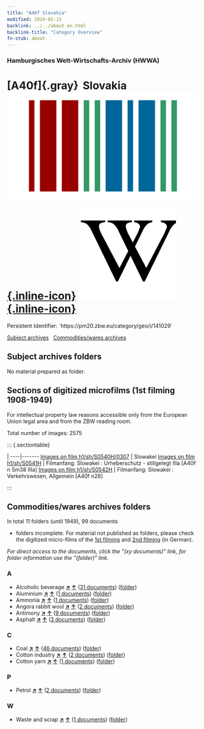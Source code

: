 ```yaml
---
title: "A40f Slovakia"
modified: 2024-01-13
backlink: ../../about.en.html
backlink-title: "Category Overview"
fn-stub: about
---
```


### Hamburgisches Welt-Wirtschafts-Archiv (HWWA)

# [A40f]{.gray}&#8201; Slovakia &#160; [![Wikidata](/images/Wikidata-logo.svg "Wikidata"){.inline-icon}](http://www.wikidata.org/entity/Q214) [![Wikipedia](/images/Wikipedia-W.svg "Wikipedia"){.inline-icon}](https://en.wikipedia.org/wiki/Slovakia)

<div class="hint">Persistent Identifier: `https://pm20.zbw.eu/category/geo/i/141029`</div>





[Subject archives](#subject-archives-folders) &#160; [Commodities/wares archives](#commoditieswares-archives-folders)




## Subject archives folders








No material prepared as folder.



<a id="filmsections" />

## Sections of digitized microfilms (1st filming 1908-1949)

<p>For intellectual property law reasons accessible only from the European Union legal area and from the ZBW reading room.</p>



<p>Total number of images: 2575</p>




::: {.sectiontable}

 | 
----|-------
<a class="btn" href="https://pm20.zbw.eu/film/h1/sh/S0540H/0307" rel="nofollow">Images on film h1/sh/S0540H/0307</a> | Slowakei
<a class="btn" href="https://pm20.zbw.eu/film/h1/sh/S0541H" rel="nofollow">Images on film h1/sh/S0541H</a> | Filmanfang: Slowakei : Urheberschutz - stillgelegt IIIa [A40f n Sm38 IIIa]
<a class="btn" href="https://pm20.zbw.eu/film/h1/sh/S0542H" rel="nofollow">Images on film h1/sh/S0542H</a> | Filmanfang: Slowakei : Verkehrswesen, Allgemein [A40f n28]


:::














## Commodities/wares archives folders











In total 11 folders (until 1949), 99 documents
- folders incomplete.  For material not published as folders, please check the
digitized micro-films of the [1st filming](/film/h1_wa.de.html) and [2nd
filming](/film/h2_wa.de.html) (in German).

_For direct access to the documents, click the "(xy documents)" link, for folder information use the "(folder)" link._



### A

- Alcoholic beverage [**&nearr;**](../../../ware/i/141966/about.en.html "Alcoholic beverage (xXX all over the world)") [**&uarr;**](../../../ware/about.en.html#PID20.02-Sp "Ware category system") (<a href="https://pm20.zbw.eu/iiifview/folder/wa/141966,141029" title="about: Alcoholic beverage : Slovakia" target="_blank">31 documents</a>) ([folder](../../../../folder/wa/1419xx/141966/1410xx/141029/about.en.html))
- Aluminium [**&nearr;**](../../../ware/i/141969/about.en.html "Aluminium (xXX all over the world)") [**&uarr;**](../../../ware/about.en.html#PID07.01-Lm01 "Ware category system") (<a href="https://pm20.zbw.eu/iiifview/folder/wa/141969,141029" title="about: Aluminium : Slovakia" target="_blank">1 documents</a>) ([folder](../../../../folder/wa/1419xx/141969/1410xx/141029/about.en.html))
- Ammonia [**&nearr;**](../../../ware/i/165930/about.en.html "Ammonia (xXX all over the world)") [**&uarr;**](../../../ware/about.en.html#PID13-Du01 "Ware category system") (<a href="https://pm20.zbw.eu/iiifview/folder/wa/165930,141029" title="about: Ammonia : Slovakia" target="_blank">1 documents</a>) ([folder](../../../../folder/wa/1659xx/165930/1410xx/141029/about.en.html))
- Angora rabbit wool [**&nearr;**](../../../ware/i/141972/about.en.html "Angora rabbit wool (xXX all over the world)") [**&uarr;**](../../../ware/about.en.html#PLW05-Wo01 "Ware category system") (<a href="https://pm20.zbw.eu/iiifview/folder/wa/141972,141029" title="about: Angora rabbit wool : Slovakia" target="_blank">2 documents</a>) ([folder](../../../../folder/wa/1419xx/141972/1410xx/141029/about.en.html))
- Antimony [**&nearr;**](../../../ware/i/141977/about.en.html "Antimony (xXX all over the world)") [**&uarr;**](../../../ware/about.en.html#PID07.01-Hm01 "Ware category system") (<a href="https://pm20.zbw.eu/iiifview/folder/wa/141977,141029" title="about: Antimony : Slovakia" target="_blank">9 documents</a>) ([folder](../../../../folder/wa/1419xx/141977/1410xx/141029/about.en.html))
- Asphalt [**&nearr;**](../../../ware/i/142016/about.en.html "Asphalt (xXX all over the world)") [**&uarr;**](../../../ware/about.en.html#PID22-Bd01 "Ware category system") (<a href="https://pm20.zbw.eu/iiifview/folder/wa/142016,141029" title="about: Asphalt : Slovakia" target="_blank">3 documents</a>) ([folder](../../../../folder/wa/1420xx/142016/1410xx/141029/about.en.html))

### C

- Coal [**&nearr;**](../../../ware/i/143120/about.en.html "Coal (xXX all over the world)") [**&uarr;**](../../../ware/about.en.html#PRB02.01 "Ware category system") (<a href="https://pm20.zbw.eu/iiifview/folder/wa/143120,141029" title="about: Coal : Slovakia" target="_blank">46 documents</a>) ([folder](../../../../folder/wa/1431xx/143120/1410xx/141029/about.en.html))
- Cotton industry [**&nearr;**](../../../ware/i/142091/about.en.html "Cotton industry (xXX all over the world)") [**&uarr;**](../../../ware/about.en.html#PID19-Bw01 "Ware category system") (<a href="https://pm20.zbw.eu/iiifview/folder/wa/142091,141029" title="about: Cotton industry : Slovakia" target="_blank">2 documents</a>) ([folder](../../../../folder/wa/1420xx/142091/1410xx/141029/about.en.html))
- Cotton yarn [**&nearr;**](../../../ware/i/196460/about.en.html "Cotton yarn (xXX all over the world)") [**&uarr;**](../../../ware/about.en.html#PID19-Nf02 "Ware category system") (<a href="https://pm20.zbw.eu/iiifview/folder/wa/196460,141029" title="about: Cotton yarn : Slovakia" target="_blank">1 documents</a>) ([folder](../../../../folder/wa/1964xx/196460/1410xx/141029/about.en.html))

### P

- Petrol [**&nearr;**](../../../ware/i/142108/about.en.html "Petrol (xXX all over the world)") [**&uarr;**](../../../ware/about.en.html#PID13.02-Ks02 "Ware category system") (<a href="https://pm20.zbw.eu/iiifview/folder/wa/142108,141029" title="about: Petrol : Slovakia" target="_blank">2 documents</a>) ([folder](../../../../folder/wa/1421xx/142108/1410xx/141029/about.en.html))

### W

- Waste and scrap [**&nearr;**](../../../ware/i/141942/about.en.html "Waste and scrap (xXX all over the world)") [**&uarr;**](../../../ware/about.en.html#PRB01-01 "Ware category system") (<a href="https://pm20.zbw.eu/iiifview/folder/wa/141942,141029" title="about: Waste and scrap : Slovakia" target="_blank">1 documents</a>) ([folder](../../../../folder/wa/1419xx/141942/1410xx/141029/about.en.html))




